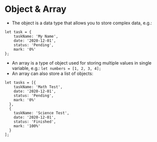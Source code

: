 # Object & Array

* The object is a data type that allows you to store complex data, e.g.:

```
let task = {
    taskName: 'My Name',
    date: '2020-12-01',
    status: 'Pending',
    mark: '0%'
};
```

* An array is a type of object used for storing multiple values in single variable, e.g.: `let numbers = [1, 2, 3, 4];`
* An array can also store a list of objects:

```
let tasks = [{
    taskName: 'Math Test',
    date: '2020-12-01',
    status: 'Pending',
    mark: '0%'
  },
  {
    taskName: 'Science Test',
    date: '2020-12-01',
    status: 'Finished',
    mark: '100%'  
  }
];
```



